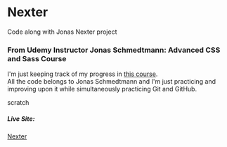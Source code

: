 # Nexter

Code along with Jonas Nexter project

### From Udemy Instructor Jonas Schmedtmann: Advanced CSS and Sass Course

I'm just keeping track of my progress in [this course](https://www.udemy.com/course/advanced-css-and-sass/). <br>
All the code belongs to Jonas Schmedtmann and I'm just practicing and improving upon it while simultaneously practicing Git and GitHub.

scratch

##### Live Site:

[Nexter](https://pkthunder87.github.io/Nexter/)
